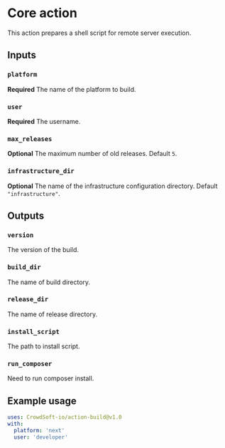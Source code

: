 # Core action

This action prepares a shell script for remote server execution.

## Inputs

### `platform`

**Required** The name of the platform to build.

### `user`

**Required** The username.

### `max_releases`

**Optional** The maximum number of old releases. Default `5`.

### `infrastructure_dir`

**Optional** The name of the infrastructure configuration directory. Default `"infrastructure"`.

## Outputs

### `version`

The version of the build.

### `build_dir`

The name of build directory.

### `release_dir`

The name of release directory.

### `install_script`

The path to install script.

### `run_composer`

Need to run composer install.

## Example usage

```yaml
uses: CrowdSoft-io/action-build@v1.0
with:
  platform: 'next'
  user: 'developer'
```
